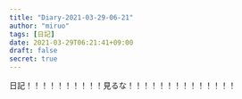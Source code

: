 ```yaml
---
title: "Diary-2021-03-29-06-21"
author: "miruo"
tags: [日記]
date: 2021-03-29T06:21:41+09:00
draft: false
secret: true
---
```


日記！！！！！！！！！！見るな！！！！！！！！！！！！！！